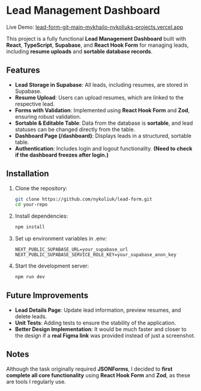 Lead Management Dashboard
=========================

Live Demo: [lead-form-git-main-mykhailo-nykoliuks-projects.vercel.app](https://lead-form-git-main-mykhailo-nykoliuks-projects.vercel.app)

This project is a fully functional **Lead Management Dashboard** built with **React**, **TypeScript**, **Supabase**, 
and **React Hook Form** for managing leads, including **resume uploads** and **sortable database records**.

Features
--------

*   **Lead Storage in Supabase**: All leads, including resumes, are stored in Supabase.
*   **Resume Upload**: Users can upload resumes, which are linked to the respective lead.
*   **Forms with Validation**: Implemented using **React Hook Form** and **Zod**, ensuring robust validation.
*   **Sortable & Editable Table**: Data from the database is **sortable**, and lead statuses can be changed directly from the table.
*   **Dashboard Page (/dashboard)**: Displays leads in a structured, sortable table.
*   **Authentication**: Includes login and logout functionality. **(Need to check if the dashboard freezes after 
    login.)**

Installation
------------

1.  Clone the repository:
    ```bash
    git clone https://github.com/nykoliuk/lead-form.git
    cd your-repo
    ```
2.  Install dependencies:
    ```bash
    npm install
    ```
3.  Set up environment variables in .env:
    ```plaintext
    NEXT_PUBLIC_SUPABASE_URL=your_supabase_url
    NEXT_PUBLIC_SUPABASE_SERVICE_ROLE_KEY=your_supabase_anon_key
    ```
4.  Start the development server:
    ```bash
    npm run dev
    ```

Future Improvements
-------------------

*   **Lead Details Page**: Update lead information, preview resumes, and delete leads.
*   **Unit Tests**: Adding tests to ensure the stability of the application.
*   **Better Design Implementation**: It would be much faster and closer to the design if a **real Figma link** was provided instead of just a screenshot.

Notes
-----

Although the task originally required **JSONForms**, I decided to **first complete all core functionality** using **React Hook Form** and **Zod**, as these are tools I regularly use.
